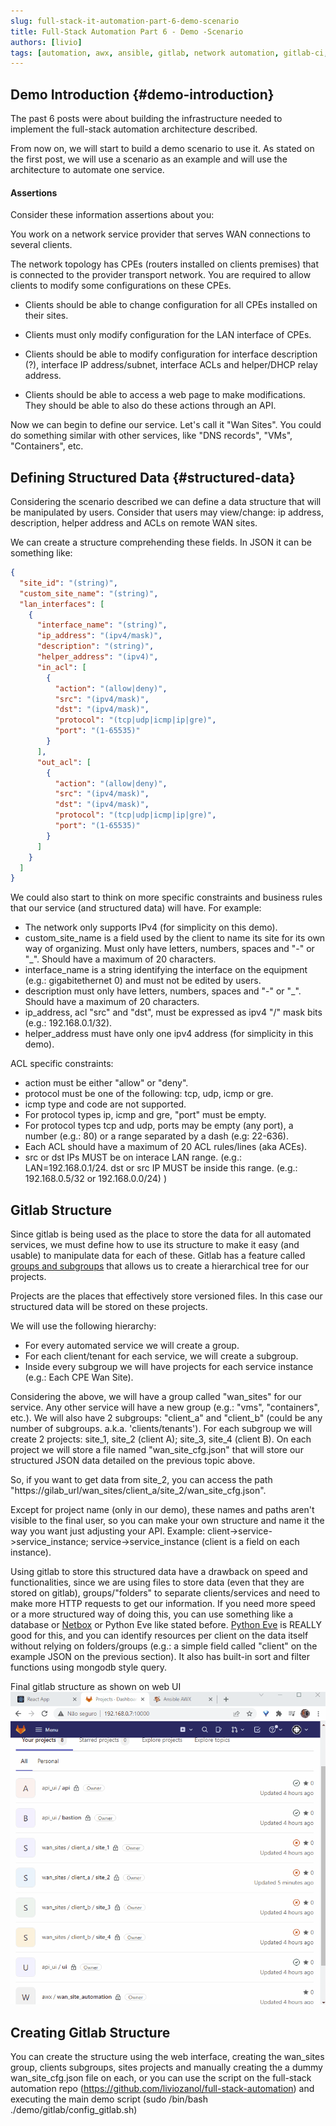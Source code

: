 ```yaml
---
slug: full-stack-it-automation-part-6-demo-scenario
title: Full-Stack Automation Part 6 - Demo -Scenario
authors: [livio]
tags: [automation, awx, ansible, gitlab, network automation, gitlab-ci, CI/CD, gitops]
---
```


## Demo Introduction {#demo-introduction}

The past 6 posts were about building the infrastructure needed to implement the full-stack automation architecture described.

From now on, we will start to build a demo scenario to use it. As stated on the first post, we will use a scenario as an example and will use the architecture to automate one service.

#### Assertions

Consider these information assertions about you:

You work on a network service provider that serves WAN connections to several clients.

The network topology has CPEs (routers installed on clients premises) that is connected to the provider transport network. You are required to allow clients to modify some configurations on these CPEs.

- Clients should be able to change configuration for all CPEs installed on their sites.

- Clients must only modify configuration for the LAN interface of CPEs.

- Clients should be able to modify configuration for interface description (?), interface IP address/subnet, interface ACLs and helper/DHCP relay address.

- Clients should be able to access a web page to make modifications. They should be able to also do these actions through an API.


Now we can begin to define our service. Let's call it "Wan Sites". You could do something similar with other services, like "DNS records", "VMs", "Containers", etc.

<!--truncate-->

## Defining Structured Data {#structured-data}

Considering the scenario described we can define a data structure that will be manipulated by users. Consider that users may view/change: ip address, description, helper address and ACLs on remote WAN sites.

We can create a structure comprehending these fields. In JSON it can be something like:
```JSON
{
  "site_id": "(string)",
  "custom_site_name": "(string)",
  "lan_interfaces": [
    {
      "interface_name": "(string)",
      "ip_address": "(ipv4/mask)",
      "description": "(string)",
      "helper_address": "(ipv4)",
      "in_acl": [
        {
          "action": "(allow|deny)",
          "src": "(ipv4/mask)",
          "dst": "(ipv4/mask)",
          "protocol": "(tcp|udp|icmp|ip|gre)",
          "port": "(1-65535)"
        }
      ],
      "out_acl": [
        {
          "action": "(allow|deny)",
          "src": "(ipv4/mask)",
          "dst": "(ipv4/mask)",
          "protocol": "(tcp|udp|icmp|ip|gre)",
          "port": "(1-65535)"
        }
      ]
    }
  ]
}
```

We could also start to think on more specific constraints and business rules that our service (and structured data) will have. For example:
- The network only supports IPv4 (for simplicity on this demo).
- custom_site_name is a field used by the client to name its site for its own way of organizing. Must only have letters, numbers, spaces and "-" or "_". Should have a maximum of 20 characters.
- interface_name is a string identifying the interface on the equipment (e.g.: gigabitethernet 0) and must not be edited by users.
- description must only have letters, numbers, spaces and "-" or "_". Should have a maximum of 20 characters.
- ip_address, acl "src" and "dst", must be expressed as ipv4 "/" mask bits (e.g.: 192.168.0.1/32).
- helper_address must have only one ipv4 address (for simplicity in this demo).

ACL specific constraints:
- action must be either "allow" or "deny".
- protocol must be one of the following: tcp, udp, icmp or gre.
- icmp type and code are not supported.
- For protocol types ip, icmp and gre, "port" must be empty.
- For protocol types tcp and udp, ports may be empty (any port), a number (e.g.: 80) or a range separated by a dash (e.g: 22-636).
- Each ACL should have a maximum of 20 ACL rules/lines (aka ACEs).
- src or dst IPs MUST be on interace LAN range. (e.g.: LAN=192.168.0.1/24. dst or src IP MUST be inside this range. (e.g.: 192.168.0.5/32 or 192.168.0.0/24) )


## Gitlab Structure

Since gitlab is being used as the place to store the data for all automated services, we must define how to use its structure to make it easy (and usable) to manipulate data for each of these. Gitlab has a feature called [groups and subgroups](https://docs.gitlab.com/ee/user/group/subgroups/) that allows us to create a hierarchical tree for our projects.

Projects are the places that effectively store versioned files. In this case our structured data will be stored on these projects.

We will use the following hierarchy:
- For every automated service we will create a group.
- For each client/tenant for each service, we will create a subgroup.
- Inside every subgroup we will have projects for each service instance (e.g.: Each CPE Wan Site).

Considering the above, we will have a group called "wan_sites" for our service. Any other service will have a new group (e.g.: "vms", "containers", etc.).
We will also have 2 subgroups: "client_a" and "client_b" (could be any number of subgroups. a.k.a. 'clients/tenants').
For each subgroup we will create 2 projects: site_1, site_2 (client A); site_3, site_4 (client B).
On each project we will store a file named "wan_site_cfg.json" that will store our structured JSON data detailed on the previous topic above.

So, if you want to get data from site_2, you can access the path "https://gilab_url/wan_sites/client_a/site_2/wan_site_cfg.json".

Except for project name (only in our demo), these names and paths aren't visible to the final user, so you can make your own structure and name it the way you want just adjusting your API. Example: client->service->service_instance; service->service_instance (client is a field on each instance).

Using gitlab to store this structured data have a drawback on speed and functionalities, since we are using files to store data (even that they are stored on gitlab), groups/"folders" to separate clients/services and need to make more HTTP requests to get our information. If you need more speed or a more structured way of doing this, you can use something like a database or [Netbox](https://netbox.readthedocs.io/en/stable/) or Python Eve like stated before. [Python Eve](https://docs.python-eve.org/en/stable/) is REALLY good for this, and you can identify resources per client on the data itself without relying on folders/groups (e.g.: a simple field called "client" on the example JSON on the previous section). It also has built-in sort and filter functions using mongodb style query.

Final gitlab structure as shown on web UI
![Final gitlab structure as shown on web](./img/gitlab.gif)

## Creating Gitlab Structure

You can create the structure using the web interface, creating the wan_sites group, clients subgroups, sites projects and manually creating the a dummy wan_site_cfg.json file on each, or you can use the script on the full-stack automation repo (https://github.com/liviozanol/full-stack-automation) and executing the main demo script (sudo /bin/bash ./demo/gitlab/config_gitlab.sh)
